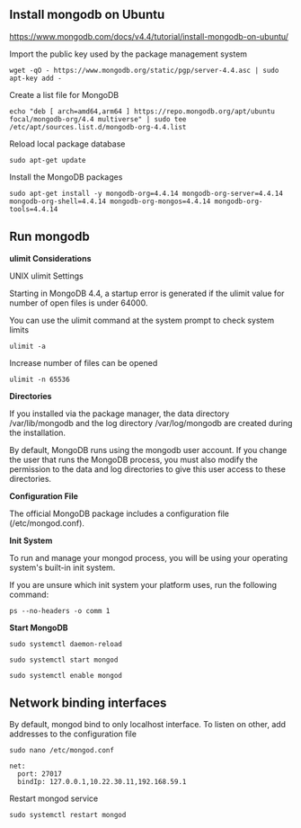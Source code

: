 ## Install mongodb on Ubuntu

https://www.mongodb.com/docs/v4.4/tutorial/install-mongodb-on-ubuntu/

Import the public key used by the package management system

`wget -qO - https://www.mongodb.org/static/pgp/server-4.4.asc | sudo apt-key add -`

Create a list file for MongoDB

`echo "deb [ arch=amd64,arm64 ] https://repo.mongodb.org/apt/ubuntu focal/mongodb-org/4.4 multiverse" | sudo tee /etc/apt/sources.list.d/mongodb-org-4.4.list`

Reload local package database

`sudo apt-get update`

Install the MongoDB packages

`sudo apt-get install -y mongodb-org=4.4.14 mongodb-org-server=4.4.14 mongodb-org-shell=4.4.14 mongodb-org-mongos=4.4.14 mongodb-org-tools=4.4.14`


## Run mongodb

**ulimit Considerations**

UNIX ulimit Settings

Starting in MongoDB 4.4, a startup error is generated if the ulimit value for number of open files is under 64000.

You can use the ulimit command at the system prompt to check system limits

`ulimit -a`

Increase number of files can be opened

`ulimit -n 65536`

**Directories**

If you installed via the package manager, the data directory /var/lib/mongodb and the log directory /var/log/mongodb are created during the installation.

By default, MongoDB runs using the mongodb user account. If you change the user that runs the MongoDB process, you must also modify the permission to the data and log directories to give this user access to these directories.

**Configuration File**

The official MongoDB package includes a configuration file (/etc/mongod.conf).

**Init System**

To run and manage your mongod process, you will be using your operating system's built-in init system.

If you are unsure which init system your platform uses, run the following command:

`ps --no-headers -o comm 1`

**Start MongoDB**

`sudo systemctl daemon-reload`

`sudo systemctl start mongod`

`sudo systemctl enable mongod`

## Network binding interfaces

By default, mongod bind to only localhost interface. To listen on other, add addresses to the configuration file

`sudo nano /etc/mongod.conf`

```
net:
  port: 27017
  bindIp: 127.0.0.1,10.22.30.11,192.168.59.1
```

Restart mongod service

`sudo systemctl restart mongod`
